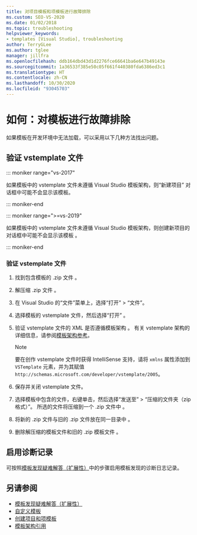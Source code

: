 ```yaml
---
title: 对项目模板和项模板进行故障排除
ms.custom: SEO-VS-2020
ms.date: 01/02/2018
ms.topic: troubleshooting
helpviewer_keywords:
- templates [Visual Studio], troubleshooting
author: TerryGLee
ms.author: tglee
manager: jillfra
ms.openlocfilehash: ddb164dbd43d1d2276fce66641ba6e647b49143e
ms.sourcegitcommit: 1a36533f385e50c05f661f440380fda6386ed3c1
ms.translationtype: HT
ms.contentlocale: zh-CN
ms.lasthandoff: 10/30/2020
ms.locfileid: "93045703"
---
```

# <a name="how-to-troubleshoot-templates"></a>如何：对模板进行故障排除

如果模板在开发环境中无法加载，可以采用以下几种方法找出问题。

## <a name="validate-the-vstemplate-file"></a>验证 vstemplate 文件

::: moniker range="vs-2017"

如果模板中的 vstemplate  文件未遵循 Visual Studio 模板架构，则“新建项目”  对话框中可能不会显示该模板。

::: moniker-end

::: moniker range=">=vs-2019"

如果模板中的 vstemplate 文件未遵循 Visual Studio 模板架构，则创建新项目的对话框中可能不会显示该模板  。

::: moniker-end

### <a name="to-validate-the-vstemplate-file"></a>验证 vstemplate 文件

1. 找到包含模板的 .zip 文件  。

1. 解压缩 .zip 文件  。

1. 在 Visual Studio 的“文件”菜单上，选择“打开” > “文件”。

1. 选择模板的 vstemplate  文件，然后选择“打开”  。

1. 验证 vstemplate 文件的 XML 是否遵循模板架构  。 有关 vstemplate  架构的详细信息，请参阅[模板架构参考](../extensibility/visual-studio-template-schema-reference.md)。

    > [!NOTE]
    > 要在创作 vstemplate  文件时获得 IntelliSense 支持，请将 `xmlns` 属性添加到 `VSTemplate` 元素，并为其赋值 `http://schemas.microsoft.com/developer/vstemplate/2005`。

1. 保存并关闭 vstemplate  文件。

1. 选择模板中包含的文件，右键单击，然后选择“发送至” > “压缩的文件夹（zip 格式）”。 所选的文件将压缩到一个 .zip 文件中  。

1. 将新的 .zip 文件与旧的 .zip 文件放在同一目录中   。

1. 删除解压缩的模板文件和旧的 .zip 模板文件  。

## <a name="enable-diagnostic-logging"></a>启用诊断记录

可按照[模板发现疑难解答（扩展性）](../extensibility/troubleshooting-template-discovery.md)中的步骤启用模板发现的诊断日志记录。

## <a name="see-also"></a>另请参阅

- [模板发现疑难解答（扩展性）](../extensibility/troubleshooting-template-discovery.md)
- [自定义模板](../ide/customizing-project-and-item-templates.md)
- [创建项目和项模板](../ide/creating-project-and-item-templates.md)
- [模板架构引用](../extensibility/visual-studio-template-schema-reference.md)
